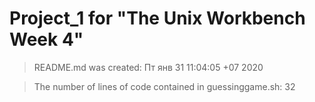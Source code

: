 # Project_1 for "The Unix Workbench Week 4"

> README.md was created: Пт янв 31 11:04:05 +07 2020


> The number of lines of code contained in guessinggame.sh: 32
